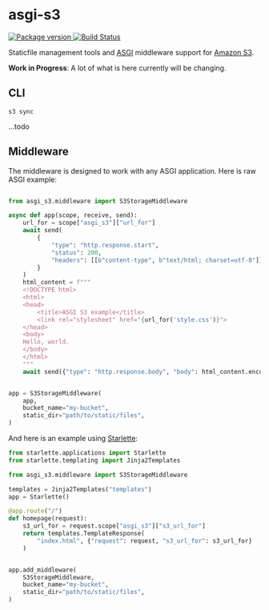 # asgi-s3

<a href="https://pypi.org/project/asgi-s3/">
    <img src="https://badge.fury.io/py/asgi-s3.svg" alt="Package version">
</a>
<a href="https://travis-ci.org/erm/asgi-s3">
    <img src="https://travis-ci.org/erm/asgi-s3.svg?branch=master" alt="Build Status">
</a>


Staticfile management tools and [ASGI](https://asgi.readthedocs.io/en/latest/) middleware support for [Amazon S3](https://aws.amazon.com/s3/). 

**Work in Progress**: A lot of what is here currently will be changing.

## CLI

`s3 sync`

...todo

## Middleware

The middleware is designed to work with any ASGI application. Here is raw ASGI example:

```python

from asgi_s3.middleware import S3StorageMiddleware

async def app(scope, receive, send):
    url_for = scope["asgi_s3"]["url_for"]
    await send(
        {
            "type": "http.response.start",
            "status": 200,
            "headers": [[b"content-type", b"text/html; charset=utf-8"]],
        }
    )
    html_content = f"""
    <!DOCTYPE html>
    <html>
    <head>
        <title>ASGI S3 example</title>
        <link rel="stylesheet" href="{url_for('style.css')}">
    </head>
    <body>
    Hello, world.
    </body>
    </html>
    """
    await send({"type": "http.response.body", "body": html_content.encode()})


app = S3StorageMiddleware(
    app,
    bucket_name="my-bucket",
    static_dir="path/to/static/files",
)
```

And here is an example using [Starlette](https://www.starlette.io/):

```python
from starlette.applications import Starlette
from starlette.templating import Jinja2Templates

from asgi_s3.middleware import S3StorageMiddleware

templates = Jinja2Templates("templates")
app = Starlette()

@app.route("/")
def homepage(request):
    s3_url_for = request.scope["asgi_s3"]["s3_url_for"]
    return templates.TemplateResponse(
        "index.html", {"request": request, "s3_url_for": s3_url_for}
    )


app.add_middleware(
    S3StorageMiddleware,
    bucket_name="my-bucket",
    static_dir="path/to/static/files",
)
```

